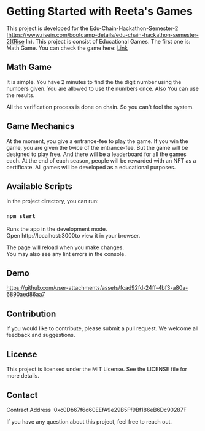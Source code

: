 # Getting Started with Reeta's Games

This project is developed for the Edu-Chain-Hackathon-Semester-2 [https://www.risein.com/bootcamp-details/edu-chain-hackathon-semester-2](Rise In).
This project is consist of Educational Games. The first one is: Math Game.
You can check the game here: [Link](https://reetasgames.vercel.app/#)

## Math Game

It is simple. You have 2 minutes to find the the digit number using the numbers given. You are allowed to use the numbers once. Also You can use the results.

All the verification process is done on chain. So you can't fool the system.

## Game Mechanics

At the moment, you give a entrance-fee to play the game. If you win the game, you are given the twice of the entrance-fee. But the game will be designed to play free. And there will be a leaderboard for all the games each. At the end of each season, people will be rewarded with an NFT as a certificate. All games will be developed as a educational purposes.

## Available Scripts

In the project directory, you can run:

### `npm start`

Runs the app in the development mode.\
Open http://localhost:3000to view it in your browser.

The page will reload when you make changes.\
You may also see any lint errors in the console.

## Demo

https://github.com/user-attachments/assets/fcad92fd-24ff-4bf3-a80a-6890aed86aa7

## Contribution

If you would like to contribute, please submit a pull request. We welcome all feedback and suggestions.

## License

This project is licensed under the MIT License. See the LICENSE file for more details.

## Contact

Contract Address :0xc0Db67f6d60EEfA9e29B5Ff9Bf186eB6Dc90287F

If you have any question about this project, feel free to reach out.
